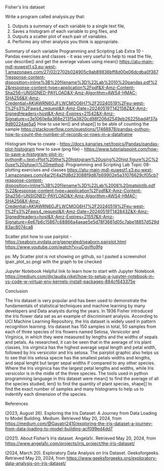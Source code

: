 Fisher's Iris dataset

Write a program called analysis.py that:
1. Outputs a summary of each variable to a single text file,
2. Saves a histogram of each variable to png files, and 
3. Outputs a scatter plot of each pair of variables.
4. Performs any other analysis you think is appropriate.

Summary of each variable 
Programming and Scripting Lab Extra 10 - Pandas exercises and classes - it was very useful to help to read the file,
use describe() and get the average values using mean()
https://atu-main-mdl-euwest1.s3.eu-west-1.amazonaws.com/27/02/2702b024905c9ab89836bff8d00e06dcdba0f367?response-content-disposition=inline%3B%20filename%3D%22Lab%2010%20pandas.pdf%22&response-content-type=application%2Fpdf&X-Amz-Content-Sha256=UNSIGNED-PAYLOAD&X-Amz-Algorithm=AWS4-HMAC-SHA256&X-Amz-Credential=AKIAWRN6GJFLWCMOG6H7%2F20240519%2Feu-west-1%2Fs3%2Faws4_request&X-Amz-Date=20240519T142158Z&X-Amz-SignedHeaders=host&X-Amz-Expires=21542&X-Amz-Signature=c3e1060e8a368e213f5a3820cd98f206d2549eb26225bad4f37a9d80224ae5a5
How to use len() and shape[] to be able of counting the sample 
https://stackoverflow.com/questions/17468878/pandas-python-how-to-count-the-number-of-records-or-rows-in-a-dataframe

Histogram 
How to create - https://docs.kanaries.net/topics/Pandas/pandas-plot-histogram 
how to save (png file) - https://www.tutorialspoint.com/how-to-save-a-histogram-plot-in-python#:~:text=Plot%20the%20histogram%20using%20hist,figure%2C%20use%20show()%20method.
Programming and Scripting Lab Topic 08-plotting exercises and classes
https://atu-main-mdl-euwest1.s3.eu-west-1.amazonaws.com/4a/2f/4a2fd8d23088f9d87b69902e5a31076629cf05cb?response-content-disposition=inline%3B%20filename%3D%22Lab%2008%20matplotlb.pdf%22&response-content-type=application%2Fpdf&X-Amz-Content-Sha256=UNSIGNED-PAYLOAD&X-Amz-Algorithm=AWS4-HMAC-SHA256&X-Amz-Credential=AKIAWRN6GJFLWCMOG6H7%2F20240519%2Feu-west-1%2Fs3%2Faws4_request&X-Amz-Date=20240519T142843Z&X-Amz-SignedHeaders=host&X-Amz-Expires=21557&X-Amz-Signature=4e67b6c15867c68866a4aeae5e5d78f3661d05c7abe18857d529d83ac8074ca8

Scatter plot
how to use pairplot - https://seaborn.pydata.org/generated/seaborn.pairplot.html
https://www.youtube.com/watch?v=uCgvlfIo9fg

ps: My Scatter plot is not showing on github, so I pasted a screenshot (pair_plot_sc.png) with the graph to be checked

Jupyter Notebook
Helpful link to learn how to start with Jupyter Notebook 
https://medium.com/@claudia.nikel/how-to-setup-a-jupyter-notebook-in-vs-code-w-virtual-env-kernels-install-packages-884cf643375e

Conclusion 

   The Iris dataset is very popular and has been used to demonstrate the fundamentals of statistical techniques and machine learning by many developers and Data analysts during the years. 
   In 1936 Fisher introduced the Iris flower data set as an example of discriminant analysis. According to UCI Machine Learning Repository, the Iris dataset is widely used in pattern recognition learning. 
   Iris dataset has 150 samples in total, 50 samples from each of three species of Iris flowers named Setosa, Versicolor and Virginica, in which they were measured by lengths and the widths of sepals and petals.
   As researched, it can be seen that in the average of iris plant classes, Iris virginica has the highest average sepal length and petal width, followed by Iris versicolor and Iris setosa.
   The pairplot graphic also helps us to see that Iris setosa specie has the smallest petals widths and lengths, and sepal lenght but larger sepal widths if compared to any other species. Where the Iris virginica has the largest petal lengths and widths, while Iris versicolor is in the midle of the three species.
   The tools used in python programming language in this dataset were mean() to find the average of all the species studied, len() to find the quantity of plant species, shape[] to find the exact number of samples and many histograms to help us to indentify each dimension of the species. 

References 

(2023, August 26). Exploring the Iris Dataset: A Journey from Data Loading to Model Building. Medium. Retrieved May 20, 2024, from https://medium.com/@Gayatri2410/exploring-the-iris-dataset-a-journey-from-data-loading-to-model-building-acf099ed4dd7

(2021). About Fisher’s Iris dataset. Angela1c. Retrieved May 20, 2024, from https://www.angela1c.com/projects/iris_project/the-iris-dataset/

(2024, March 20). Exploratory Data Analysis on Iris Dataset. Geeksforgeeks. Retrieved May 20, 2024, from https://www.geeksforgeeks.org/exploratory-data-analysis-on-iris-dataset/

